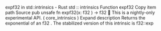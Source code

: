 expf32 in std::intrinsics - Rust
std
::
intrinsics
Function
expf32
Copy item path
Source
pub unsafe fn expf32(x:
f32
) ->
f32
🔬
This is a nightly-only experimental API. (
core_intrinsics
)
Expand description
Returns the exponential of an
f32
.
The stabilized version of this intrinsic is
f32::exp